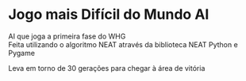 # Jogo mais Difícil do Mundo AI
AI que joga a primeira fase do WHG  
Feita utilizando o algoritmo NEAT através da biblioteca NEAT Python e Pygame  

Leva em torno de 30 gerações para chegar à área de vitória
